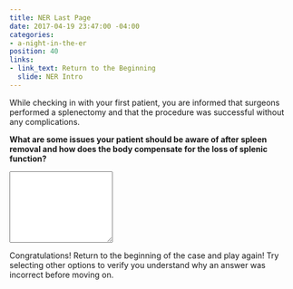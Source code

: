 ```yaml
---
title: NER Last Page
date: 2017-04-19 23:47:00 -04:00
categories:
- a-night-in-the-er
position: 40
links:
- link_text: Return to the Beginning
  slide: NER Intro
---
```


While checking in with your first patient, you are informed that surgeons performed a splenectomy and that the procedure was successful without any complications.

**What are some issues your patient should be aware of after spleen removal and how does the body compensate for the loss of splenic function?**

<div class="form-group"><textarea class="form-control" rows="8"></textarea></div>

Congratulations! Return to the beginning of the case and play again! Try selecting other options to verify you understand why an answer was incorrect before moving on.
